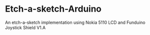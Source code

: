 Etch-a-sketch-Arduino
=====================

An etch-a-sketch implementation using Nokia 5110 LCD and Funduino Joystick Shield V1.A
